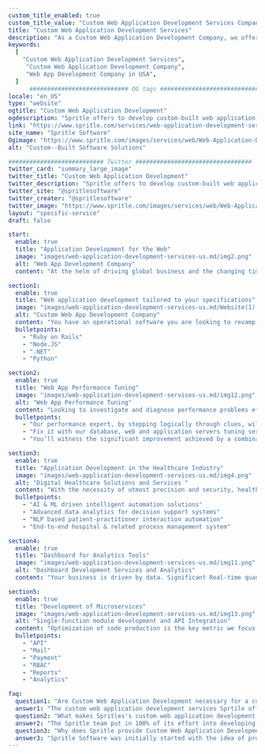```yaml
---
custom_title_enabled: true
custom_title_value: "Custom Web Application Development Services Company in USA- spritle.com"
title: "Custom Web Application Development Services"
description: "As a Custom Web Application Development Company, we offer services such as SaaS App Development, Healthcare Applications, and much more."
keywords:
  [
    "Custom Web Application Development Services",
     "Custom Web Application Development Company", 
     "Web App Development Company in USA",
  ]
      ############################ OG tags #################################
locale: "en_US"
type: "website"
ogtitle: "Custom Web Application Development"  
ogdescription: "Spritle offers to develop custom-built web application services, SaaS apps development services, Healthcare applications, and much more. Get in touch with experts."
link: "https://www.spritle.com/services/web-application-development-services/"
site_name: "Spritle Software"
Ogimage: "https://www.spritle.com/images/services/web/Web-Application-Development.png.pagespeed.ce.klwBPCz1ud.png"
alt: "Custom--Built Software Solutions" 

########################### Twitter #################################
twitter_card: "summary_large_image"
twitter_title: "Custom Web Application Development" 
twitter_description: "Spritle offers to develop custom-built web application services, SaaS apps development services, Healthcare applications, and much more. Get in touch with experts."
twitter_site: "@spritlesoftware"
twitter_creater: "@spritlesoftware"
twitter_image: "https://www.spritle.com/images/services/web/Web-Application-Development.png.pagespeed.ce.klwBPCz1ud.png" 
layout: "specific-service"
draft: false

start:
  enable: true
  title: "Application Development for the Web"
  image: "images/web-application-development-services-us.md/img2.png"
  alt: "Web App Development Company"
  content: "At the helm of driving global business and the changing times is web development. Working with some of the largest enterprises and startups has aided us to evolve into an innovation lab, bringing out cutting edge technology applications that drive businesses. We are premium consultants, industry experts and pioneers to build on Ruby and Rails, NodeJS and more."

section1:
  enable: true
  title: "Web application development tailored to your specifications"
  image: "images/web-application-development-services-us.md/Website(1).webp"
  alt: "Custom Web App Development Company"
  content: "You have an operational software you are looking to revamp for optimizing your business, or a detailed requirement document of what you need built, or just an idea. Meet our analysts & architects who are the best in the biz to understand your needs and built the most optimal & viable solution tailored to suit you."
  bulletpoints:
    - "Ruby on Rails"
    - "Node.JS"
    - ".NET"
    - "Python"

section2:
  enable: true
  title: "Web App Performance Tuning"
  image: "images/web-application-development-services-us.md/img12.png"
  alt: "Web App Performance Tuning"
  content: "Looking to investigate and diagnose performance problems efficiently. Bottlenecks occur during performance testing and load testing or performance modelling exercises or just anytime in your production environment."
  bulletpoints:
    - "Our performance expert, by stepping logically through clues, will be able to narrow down the area causing the problem"
    - "Fix it with our database, web and application servers tuning services"
    - "You’ll witness the significant improvement achieved by a combination of database configuration changes with tuning of application queries"

section3:
  enable: true
  title: "Application Development in the Healthcare Industry"
  image: "images/web-application-development-services-us.md/img4.png"
  alt: "Digital Healthcare Solutions and Services "
  content: "With the necessity of utmost precision and security, healthcare technology is driven by the cutting edge innovation of today. Our acclaimed domain experts have built superior applications driving hospitals, practitioners and patience to effectively manage wellness-as-a-service."
  bulletpoints:
    - "AI & ML driven intelligent automation solutions"
    - "Advanced data analytics for decision support systems"
    - "NLP based patient-practitioner interaction automation"
    - "End-to-end hospital & related process management system"

section4:
  enable: true
  title: "Dashboard for Analytics Tools"
  image: "images/web-application-development-services-us.md/img11.png"
  alt: "Dashboard Development Services and Analytics"
  content: "Your business is driven by data. Significant Real-time quantitative analysis of your operational performance helps to capitalize on the power of numbers to derive insights. Our Data scientists have brought out some of the most eloquent analytical dashboard and give you the power to visualize hundreds of metrics into meaningful information."

section5:
  enable: true
  title: "Development of Microservices"
  image: "images/web-application-development-services-us.md/img13.png"
  alt: "Single-function module development and API Integration"
  content: "Optimization of code production is the key metric we focus as a team to most efficiently deliver great quality output. Going with Microservices framework and building independently deployable, modular service containers enables communicates through a well-defined, lightweight mechanism. We have solid experience bringing out some great case studies working with Microservices with Ruby on Rails and NodeJS."
  bulletpoints:
    - "API"
    - "Mail"
    - "Payment"
    - "RBAC"
    - "Reports"
    - "Analytics"

faq:
  question1: "Are Custom Web Application Development necessary for a company?"
  answer1: "The custom web application development services Sprtile offers, help you create a presence of your company on the internet. Given the world is now quickly adapting to the use of online platforms, it is ideal that you have your own custom web application development to increase your customer base."
  question2: "What makes Spritles's custom web application development services better than the others?"
  answer2: "The Spritle team put in 100% of its effort into developing a web application that would not only satisfy all your needs but also tick all the boxes that are necessary in order to make an effective yet practical and functional custom web application."
  question3: "Why does Spritle provide Custom Web Application Development Services?"
  answer3: "Spritle Software was initially started with the idea of providing not only custom web application development services but also various other software solutions that vary based on needs. The reason for then to deal with this sector as well is solely because of the demand."
---
```



